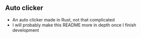 ## Auto clicker
- An auto clicker made in Rust, not that complicated
- I will probably make this README more in depth once I finish development